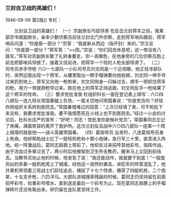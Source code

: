 ### 兰封自卫战的英雄们！

1946-09-06
第2版()
专栏：

　　兰封自卫战的英雄们！
    （一）宗副旅长巧捉俘虏
    在反击兰封蒋军之前，我某部宗书阁副旅长，亲率少数侦察员前往兰封北门外侦察，走到蒋军哨兵跟前，蒋军哨兵问道：“你是那一部分？”宗答：“我是新从西边（指开封）来的。”宗又反问：“你是那一部分？”蒋军答：“××团。”宗说：“你们回去休息吧，这一带没有八路军。”蒋军对宗副旅长敬了礼转身要走，宗一丢眼色，在他身旁的几位侦察员跑上前去把那哨兵俘掳了。接着又往前进，把蒋军一个班的人枪全部俘虏了。
    （二）司号员赤手夺枪
    六○一七部队一小队司号员刘文同是一个近视眼，他正找寻部队时，突然迎面出现一个蒋军，从腰里取出一颗手榴弹要向他投掷，刘文同一伸手夺过来扔到地上，蒋军又向他一枪刺来，刘文同侧身一闪躲过去，顺手一把抓住蒋军的枪，用力一带就把枪夺过来。跌在地上的蒋军正待逃跑，刘文同反手一枪结果了这个蒋军的性命。
    （三）要求党批准我
    杜组织科长一面在登记表上填写：六○四八部队一连九班长常国春腿上负伤，一面关切地问常国春说：“你是党员吗？好给你把组织关系转到医院去。”常国春很难过的回答：“上次已经填了表，可不知批下来没有，我要求党批准我，要不我情愿死在火线上也不到医院去。”经过一小会的讨论后，杜科长庄严的宣布：“好吧！同志！党批准你是候补党员”。常国春同志忘记了疼痛，满面笑容的离开了救护所。这次兰封反击战中六○四八部队一连第一个爬上城墙的就是他——战斗英雄常国春。
    （四）葛指导员
    出发时，八连葛指导员身上有病，他却帮助战士扛了一挺轻机枪和十颗小炮弹，急行军三十里，直至进入阵地。经一阵激战后，葛同志肩膀上带彩了，他却反过来招呼其他彩号，指挥作战。由于流血过多晕过去了，两小时后他被架到卫生所去敷药，醒来马上又回到前线去。当教导员劝止他的时候，他发急了说：“我还能动作，我就要干到底！”一股旋风似的夹着一挺机枪爬上了城墙，经他这一突然的袭击，进犯军的阵营混乱了，他并乘机带领着三班战士们前往追击，捕捉了十七个俘虏，缴获了四挺机枪，二个炮架，十五支步枪，六匹洋马。大部队进城搜索残敌的时候，葛同志仍坚持留在前面招呼彩号，给重彩号喂水，直到送走最后一个彩号为止。现在葛同志肩膀上的手榴弹碎片还没有取出来，却仍留在连队里坚持工作。
